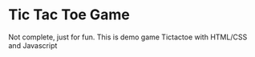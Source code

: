 # Tic Tac Toe Game

Not complete, just for fun.
This is demo game Tictactoe with HTML/CSS and Javascript
